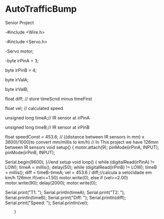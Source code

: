 # AutoTrafficBump
Senior Project



-#include <Wire.h>

-#include <Servo.h>

-Servo motor;

-byte irPinA = 3;

byte irPinB = 4;

byte irValA;

byte irValB;

float diff; // store timeScnd minus timeFirst

float vel; // calculated speed

unsigned long timeA;// IR sensor at irPinA

unsigned long timeB;// IR sensor at irPinB

float speedConst = 453.6; // ((distance between IR sensors in mm) x 3600)/1000)to convert mm/millis to km/h) 
                          // In This project we have 126mm between IR sensors
void setup()
{
motor.attach(9);
pinMode(irPinA, INPUT);
pinMode(irPinB, INPUT);

Serial.begin(9600);
}//end setup
void loop()
{
while (digitalRead(irPinA) != LOW);
timeA = millis();
delay(50);
while (digitalRead(irPinB) != LOW);
timeB = millis();
diff = timeB-timeA;
vel = 453.6 / diff;//calcula a velocidade em km/h 126mm
if(vel<=1.50)
motor.write(0);
else if (vel>=2.00)
motor.write(90);
delay(2000);
motor.write(0);
     
   
  Serial.print("T1: ");
  Serial.println(timeA);
  Serial.print("T2: ");
   Serial.println(timeB);
   Serial.print("Diff: ");
   Serial.println(diff);
   Serial.print("Speed: ");
   Serial.println(vel);
    
    

       
        }
